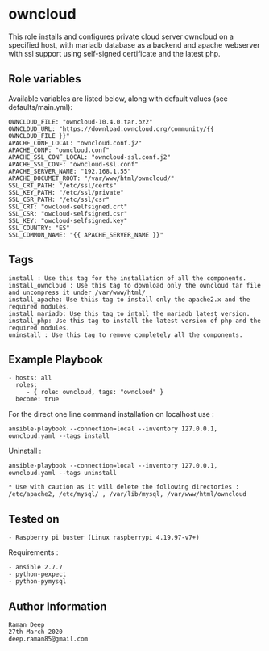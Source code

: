 owncloud
========

This role installs and configures private cloud server owncloud on a specified host, with mariadb database 
as a backend and apache webserver with ssl support using self-signed certificate and the latest php.


Role variables
--------------

Available variables are listed below, along with default values (see defaults/main.yml):

	OWNCLOUD_FILE: "owncloud-10.4.0.tar.bz2"
	OWNCLOUD_URL: "https://download.owncloud.org/community/{{ OWNCLOUD_FILE }}"
	APACHE_CONF_LOCAL: "owncloud.conf.j2"
	APACHE_CONF: "owncloud.conf"
	APACHE_SSL_CONF_LOCAL: "owncloud-ssl.conf.j2"
	APACHE_SSL_CONF: "owncloud-ssl.conf"
	APACHE_SERVER_NAME: "192.168.1.55"
	APACHE_DOCUMET_ROOT: "/var/www/html/owncloud/"
	SSL_CRT_PATH: "/etc/ssl/certs"
	SSL_KEY_PATH: "/etc/ssl/private"
	SSL_CSR_PATH: "/etc/ssl/csr"
	SSL_CRT: "owcloud-selfsigned.crt"
	SSL_CSR: "owcloud-selfsigned.csr"
	SSL_KEY: "owcloud-selfsigned.key"
	SSL_COUNTRY: "ES"
	SSL_COMMON_NAME: "{{ APACHE_SERVER_NAME }}"

Tags
-----

	install : Use this tag for the installation of all the components.
	install_owncloud : Use this tag to download only the owncloud tar file and uncompress it under /var/www/html/
	install_apache: Use thiis tag to install only the apache2.x and the required modules.
	install_mariadb: Use this tag to intall the mariadb latest version.
	install_php: Use this tag to install the latest version of php and the required modules.
	uninstall : Use this tag to remove completely all the components.


Example Playbook
----------------

	- hosts: all
      roles:
         - { role: owncloud, tags: "owncloud" }
      become: true

For the direct one line command installation on localhost use :

	ansible-playbook --connection=local --inventory 127.0.0.1, owncloud.yaml --tags install

Uninstall :

	ansible-playbook --connection=local --inventory 127.0.0.1, owncloud.yaml --tags uninstall
	
	* Use with caution as it will delete the following directories : /etc/apache2, /etc/mysql/ , /var/lib/mysql, /var/www/html/owncloud


Tested on
---------

	- Raspberry pi buster (Linux raspberrypi 4.19.97-v7+)


Requirements :

	- ansible 2.7.7
	- python-pexpect
	- python-pymysql

Author Information
------------------

	Raman Deep
	27th March 2020
	deep.raman85@gmail.com
